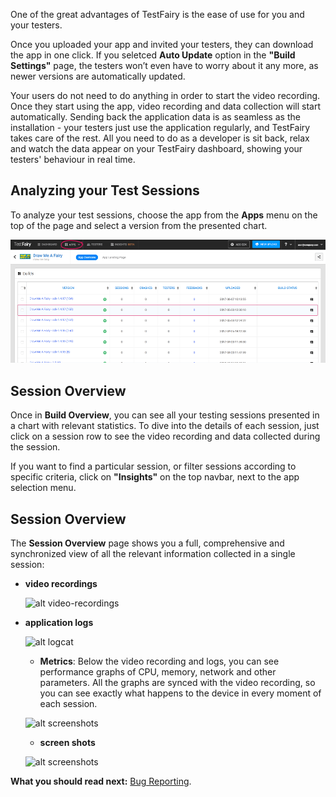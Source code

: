 <!--# Testing your Application-->

One of the great advantages of TestFairy is the ease of use for you and your testers. 

Once you uploaded your app and invited your testers, they can download the app in one click. If you seletced **Auto Update** option in the **"Build Settings"** page, the testers won’t even have to worry about it any more, as newer versions are automatically updated. 

Your users do not need to do anything in order to start the video recording. Once they start using the app, video recording and data collection will start automatically. Sending back the application data is as seamless as the installation - your testers just use the application regularly, and TestFairy takes care of the rest. All you need to do as a developer is sit back, relax and watch the data appear on your TestFairy dashboard, showing your testers' behaviour in real time.

## Analyzing your Test Sessions

To analyze your test sessions, choose the app from the **Apps** menu on the top of the page and select a version from the presented chart. 

<!-- ![ alt choose-build](../../img/app/choose-build.png) -->
<img src="../../img/app/choose-build.png" width="800"/>

## <a id="testing_overview"></a> Session Overview

Once in **Build Overview**, you can see all your testing sessions presented in a chart with relevant statistics.
To dive into the details of each session, just click on a session row to see the video recording and data collected during the session.

If you want to find a particular session, or filter sessions according to specific criteria, click on **"Insights"** on the top navbar, next to the app selection menu.




## Session Overview

The **Session Overview** page shows you a full, comprehensive and synchronized view of all the relevant information collected in a single session:

* **video recordings**


   ![ alt video-recordings](../../img/app/video-recordings.png)
   
* **application logs**


  ![ alt logcat](../../img/app/logcat.png)

  * **Metrics**: Below the video recording and logs, you can see performance graphs of CPU, memory, network and other parameters. All the graphs are synced with the video recording, so you can see exactly what happens to the device in every moment of each session.


  ![ alt screenshots](../../img/app/screenshots.png)
  
  * **screen shots**


  ![ alt screenshots](../../img/app/screenshots.png)
  


 

**What you should read next:** [Bug Reporting](Bug_Reporting.html).

